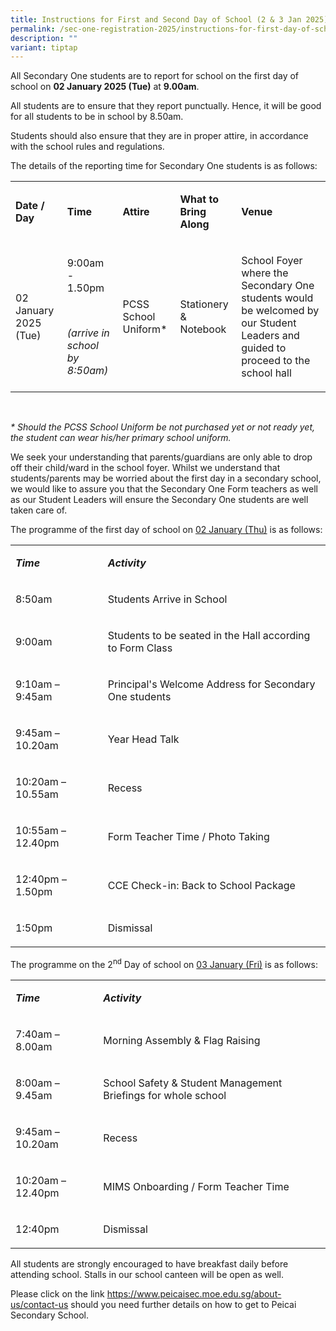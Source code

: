 ```yaml
---
title: Instructions for First and Second Day of School (2 & 3 Jan 2025)
permalink: /sec-one-registration-2025/instructions-for-first-day-of-school-02-jan/
description: ""
variant: tiptap
---
```

<p>All Secondary One students are to report for school on the first day of
school on <strong>02 January 2025 (Tue)</strong> at <strong>9.00am</strong>.</p>
<p>All students are to ensure that they report punctually. Hence, it will
be good for all students to be in school by 8.50am.</p>
<p>Students should also ensure that they are in proper attire, in accordance
with the school rules and regulations.</p>
<p>The details of the reporting time for Secondary One students is as follows:</p>
<table style="minWidth: 125px">
<colgroup>
<col>
<col>
<col>
<col>
<col>
</colgroup>
<tbody>
<tr>
<td rowspan="1" colspan="1">
<p><strong>Date / Day</strong>
</p>
</td>
<td rowspan="1" colspan="1">
<p><strong>Time</strong>
</p>
</td>
<td rowspan="1" colspan="1">
<p><strong>Attire</strong>
</p>
</td>
<td rowspan="1" colspan="1">
<p><strong>What to Bring Along</strong>
</p>
</td>
<td rowspan="1" colspan="1">
<p><strong>Venue</strong>
</p>
</td>
</tr>
<tr>
<td rowspan="1" colspan="1">
<p>02 January 2025 (Tue)</p>
</td>
<td rowspan="1" colspan="1">
<p>9:00am - 1.50pm</p>
<p>&nbsp;</p>
<p><em>(arrive in school by 8:50am)</em>
</p>
</td>
<td rowspan="1" colspan="1">
<p>PCSS School Uniform*</p>
</td>
<td rowspan="1" colspan="1">
<p>Stationery &amp; Notebook</p>
</td>
<td rowspan="1" colspan="1">
<p>School Foyer where the Secondary One students would be welcomed by our
Student Leaders and guided to proceed to the school hall</p>
</td>
</tr>
</tbody>
</table>
<p><em>&nbsp;</em>
</p>
<p><em>* Should the PCSS School Uniform be not purchased yet or not ready yet, the student can wear his/her primary school uniform.</em>
</p>
<p>We seek your understanding that parents/guardians are only able to drop
off their child/ward in the school foyer. Whilst we understand that students/parents
may be worried about the first day in a secondary school, we would like
to assure you that the Secondary One Form teachers as well as our Student
Leaders will ensure the Secondary One students are well taken care of.</p>
<p>The programme of the first day of school on <u>02 January (Thu)</u> is as
follows:</p>
<table style="minWidth: 50px">
<colgroup>
<col>
<col>
</colgroup>
<tbody>
<tr>
<td rowspan="1" colspan="1">
<p><strong><em>Time</em></strong>
</p>
</td>
<td rowspan="1" colspan="1">
<p><strong><em>Activity</em></strong>
</p>
</td>
</tr>
<tr>
<td rowspan="1" colspan="1">
<p>8:50am</p>
</td>
<td rowspan="1" colspan="1">
<p>Students Arrive in School</p>
</td>
</tr>
<tr>
<td rowspan="1" colspan="1">
<p>9:00am</p>
</td>
<td rowspan="1" colspan="1">
<p>Students to be seated in the Hall according to Form Class</p>
</td>
</tr>
<tr>
<td rowspan="1" colspan="1">
<p>9:10am – 9:45am</p>
</td>
<td rowspan="1" colspan="1">
<p>Principal's Welcome Address for Secondary One students</p>
</td>
</tr>
<tr>
<td rowspan="1" colspan="1">
<p>9:45am – 10.20am</p>
</td>
<td rowspan="1" colspan="1">
<p>Year Head Talk</p>
</td>
</tr>
<tr>
<td rowspan="1" colspan="1">
<p>10:20am – 10.55am</p>
</td>
<td rowspan="1" colspan="1">
<p>Recess</p>
</td>
</tr>
<tr>
<td rowspan="1" colspan="1">
<p>10:55am – 12.40pm</p>
</td>
<td rowspan="1" colspan="1">
<p>Form Teacher Time / Photo Taking</p>
</td>
</tr>
<tr>
<td rowspan="1" colspan="1">
<p>12:40pm – 1.50pm</p>
</td>
<td rowspan="1" colspan="1">
<p>CCE Check-in: Back to School Package</p>
</td>
</tr>
<tr>
<td rowspan="1" colspan="1">
<p>1:50pm</p>
</td>
<td rowspan="1" colspan="1">
<p>Dismissal</p>
</td>
</tr>
</tbody>
</table>
<p></p>
<p>The programme on the 2<sup>nd</sup> Day of school on <u>03 January (Fri)</u> is
as follows:</p>
<table style="minWidth: 50px">
<colgroup>
<col>
<col>
</colgroup>
<tbody>
<tr>
<td rowspan="1" colspan="1">
<p><strong><em>Time</em></strong>
</p>
</td>
<td rowspan="1" colspan="1">
<p><strong><em>Activity</em></strong>
</p>
</td>
</tr>
<tr>
<td rowspan="1" colspan="1">
<p>7:40am – 8.00am</p>
</td>
<td rowspan="1" colspan="1">
<p>Morning Assembly &amp; Flag Raising</p>
</td>
</tr>
<tr>
<td rowspan="1" colspan="1">
<p>8:00am – 9.45am</p>
</td>
<td rowspan="1" colspan="1">
<p>School Safety &amp; Student Management Briefings for whole school</p>
</td>
</tr>
<tr>
<td rowspan="1" colspan="1">
<p>9:45am – 10.20am</p>
</td>
<td rowspan="1" colspan="1">
<p>Recess</p>
</td>
</tr>
<tr>
<td rowspan="1" colspan="1">
<p>10:20am – 12.40pm</p>
</td>
<td rowspan="1" colspan="1">
<p>MIMS Onboarding / Form Teacher Time</p>
</td>
</tr>
<tr>
<td rowspan="1" colspan="1">
<p>12:40pm</p>
</td>
<td rowspan="1" colspan="1">
<p>Dismissal</p>
</td>
</tr>
</tbody>
</table>
<p>All students are strongly encouraged to have breakfast daily before attending
school. Stalls in our school canteen will be open as well.</p>
<p>Please click on the link <a href="https://www.peicaisec.moe.edu.sg/about-us/contact-us" rel="noopener noreferrer nofollow" target="_blank">https://www.peicaisec.moe.edu.sg/about-us/contact-us</a> should
you need further details on how to get to Peicai Secondary School.</p>
<p></p>